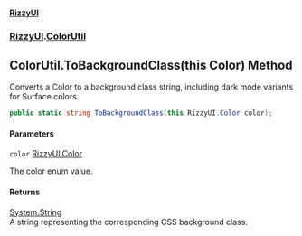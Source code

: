 #### [RizzyUI](index 'index')
### [RizzyUI](RizzyUI 'RizzyUI').[ColorUtil](RizzyUI.ColorUtil 'RizzyUI.ColorUtil')

## ColorUtil.ToBackgroundClass(this Color) Method

Converts a Color to a background class string, including dark mode variants for Surface colors.

```csharp
public static string ToBackgroundClass(this RizzyUI.Color color);
```
#### Parameters

<a name='RizzyUI.ColorUtil.ToBackgroundClass(thisRizzyUI.Color).color'></a>

`color` [RizzyUI.Color](https://docs.microsoft.com/en-us/dotnet/api/RizzyUI.Color 'RizzyUI.Color')

The color enum value.

#### Returns
[System.String](https://docs.microsoft.com/en-us/dotnet/api/System.String 'System.String')  
A string representing the corresponding CSS background class.